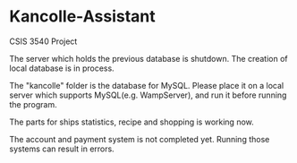 # Kancolle-Assistant
CSIS 3540 Project

The server which holds the previous database is shutdown. The creation of local database is in process.

The "kancolle" folder is the database for MySQL. Please place it on a local server which supports MySQL(e.g. WampServer), and run it before running the program.

The parts for ships statistics, recipe and shopping is working now.

The account and payment system is not completed yet. Running those systems can result in errors.
